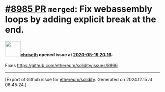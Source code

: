 # [\#8985 PR](https://github.com/ethereum/solidity/pull/8985) `merged`: Fix webassembly loops by adding explicit break at the end.

#### <img src="https://avatars.githubusercontent.com/u/9073706?v=4" width="50">[chriseth](https://github.com/chriseth) opened issue at [2020-05-19 20:16](https://github.com/ethereum/solidity/pull/8985):

Fixes https://github.com/ethereum/solidity/issues/8966




-------------------------------------------------------------------------------



[Export of Github issue for [ethereum/solidity](https://github.com/ethereum/solidity). Generated on 2024.12.15 at 06:45:24.]

